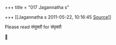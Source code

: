 +++
title = "017 Jagannatha s"

+++
[[Jagannatha s	2011-05-22, 10:16:45 [Source](https://groups.google.com/g/bvparishat/c/P7Nvh68HUJc)]]



Please read संयुक्तौ for संपृक्तौ



